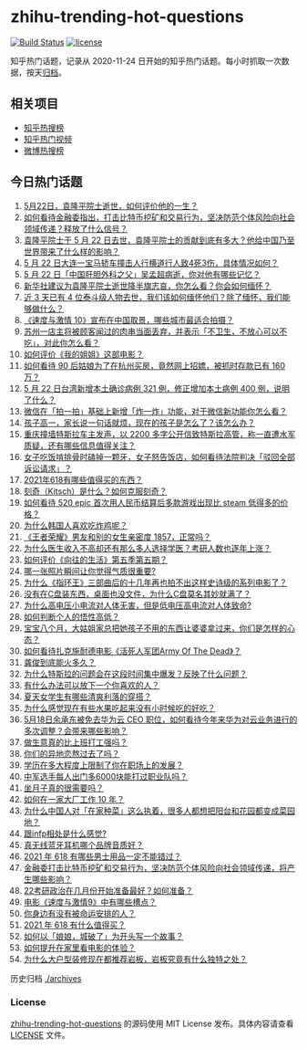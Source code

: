 # zhihu-trending-hot-questions

[![Build Status](https://github.com/justjavac/zhihu-trending-hot-questions/workflows/ci/badge.svg?branch=master)](https://github.com/justjavac/zhihu-trending-hot-questions/actions)
[![license](https://img.shields.io/github/license/justjavac/zhihu-trending-hot-questions)](https://github.com/justjavac/zhihu-trending-hot-questions/blob/master/LICENSE)

知乎热门话题，记录从 2020-11-24 日开始的知乎热门话题。每小时抓取一次数据，按天[归档](./archives)。

## 相关项目

- [知乎热搜榜](https://github.com/justjavac/zhihu-trending-top-search)
- [知乎热门视频](https://github.com/justjavac/zhihu-trending-hot-video)
- [微博热搜榜](https://github.com/justjavac/weibo-trending-hot-search)

## 今日热门话题

<!-- BEGIN -->
<!-- 最后更新时间 Sun May 23 2021 04:02:16 GMT+0800 (China Standard Time) -->

1. [5月22日，袁隆平院士逝世，如何评价他的一生？](https://www.zhihu.com/question/460808291)
2. [如何看待金融委指出，打击比特币挖矿和交易行为，坚决防范个体风险向社会领域传递？释放了什么信号？](https://www.zhihu.com/question/460721703)
3. [袁隆平院士于 5 月 22
   日去世，袁隆平院士的贡献到底有多大？他给中国乃至世界带来了什么样的影响？](https://www.zhihu.com/question/460812976)
4. [5 月 22
   日大连一宝马轿车撞击人行横道行人致4死3伤，具体情况如何？](https://www.zhihu.com/question/460803059)
5. [5 月 22 日「中国肝胆外科之父」吴孟超病逝，你对他有哪些记忆？](https://www.zhihu.com/question/460817685)
6. [新华社建议为袁隆平院士逝世降半旗志哀，你怎么看？你会如何缅怀？](https://www.zhihu.com/question/460853429)
7. [近 3 天已有 4
   位泰斗级人物去世，我们该如何缅怀他们？除了缅怀，我们能够做什么？](https://www.zhihu.com/question/460833743)
8. [《速度与激情 10》宣布在中国取景，哪些城市最适合拍摄？](https://www.zhihu.com/question/459923679)
9. [苏州一店主将被顾客闻过的肉串当面丢弃，并表示「不卫生，不放心可以不吃」，对此你怎么看？](https://www.zhihu.com/question/460604746)
10. [如何评价《我的姐姐》这部电影？](https://www.zhihu.com/question/453290146)
11. [如何看待 90 后姑娘为了在杭州买房，竟然网上招嫖，被抓时存款已有 160
    万？](https://www.zhihu.com/question/460671555)
12. [5 月 22 日台湾新增本土确诊病例 321 例，修正增加本土病例 400
    例，说明了什么？](https://www.zhihu.com/question/460819141)
13. [微信在「拍一拍」基础上新增「炸一炸」功能，对于微信新功能你怎么看？](https://www.zhihu.com/question/460330878)
14. [孩子高一，家长说一句话就烦，现在的孩子是怎么了？该怎么办？](https://www.zhihu.com/question/446145871)
15. [重庆撞墙特斯拉车主发声，以 2200
    多字公开信致特斯拉高管，称一直遭水军质疑，还有哪些信息值得关注？](https://www.zhihu.com/question/460684619)
16. [女子吃饭啃排骨时磕掉一颗牙，女子怒告饭店，如何看待法院判决「驳回全部诉讼请求」？](https://www.zhihu.com/question/460584839)
17. [2021年618有哪些值得买的东西？](https://www.zhihu.com/question/456666788)
18. [刻奇（Kitsch）是什么？如何克服刻奇？](https://www.zhihu.com/question/27039705)
19. [如何看待 520 epic 首次用人民币结算后多款游戏出现比 steam
    低得多的价格？](https://www.zhihu.com/question/460584796)
20. [为什么韩国人喜欢吃炸鸡呢？](https://www.zhihu.com/question/22146758)
21. [《王者荣耀》男友和别的女生亲密度 1857，正常吗？](https://www.zhihu.com/question/460112550)
22. [为什么医生收入不高却还有那么多人选择学医？考研人数也逐年上涨？](https://www.zhihu.com/question/459240182)
23. [如何评价《向往的生活》第五季第五期？](https://www.zhihu.com/question/460535700)
24. [哪一张照片瞬间让你觉得气质很重要?](https://www.zhihu.com/question/297341335)
25. [为什么《指环王》三部曲后的十几年再也拍不出这样史诗级的系列电影了？](https://www.zhihu.com/question/381939834)
26. [没有在C盘装东西，桌面也没文件，为什么C盘莫名其妙就满了？](https://www.zhihu.com/question/456677257)
27. [为什么高电压小电流对人体无害，但是低电压高电流对人体致命?](https://www.zhihu.com/question/388159656)
28. [如何判断个人的悟性高低？](https://www.zhihu.com/question/24123447)
29. [宝宝八个月，大姑姐家总把她孩子不用的东西让婆婆拿过来，你们是怎样的心态？](https://www.zhihu.com/question/460493652)
30. [如何看待扎克施耐德电影《活死人军团Army Of The
    Dead》？](https://www.zhihu.com/question/460696355)
31. [龚俊到底能火多久？](https://www.zhihu.com/question/456965858)
32. [为什么特斯拉的问题会在这段时间集中爆发？反映了什么问题？](https://www.zhihu.com/question/460594922)
33. [有什么办法可以放下一个你喜欢的人？](https://www.zhihu.com/question/423049471)
34. [夏天女学生有哪些清爽利落的穿搭？](https://www.zhihu.com/question/395417374)
35. [为什么感觉现在有些水果吃起来没有小时候吃的好吃？](https://www.zhihu.com/question/393480064)
36. [5月18日余承东被免去华为云 CEO
    职位，如何看待今年来华为对云业务进行的多次调整？会带来哪些影响？](https://www.zhihu.com/question/460199755)
37. [做生意真的比上班打工强吗？](https://www.zhihu.com/question/327874416)
38. [你们的异地恋熬过去了吗？](https://www.zhihu.com/question/460329836)
39. [学历在多大程度上限制了你在职场上的发展？](https://www.zhihu.com/question/460617091)
40. [中军选手每人出门多6000块能打过职业队吗？](https://www.zhihu.com/question/459668976)
41. [坐月子真的很需要吗？](https://www.zhihu.com/question/430742837)
42. [如何在一家大厂工作 10 年？](https://www.zhihu.com/question/460106786)
43. [为什么中国人对「在家种菜」这么执着，很多人都想把阳台和花园都变成菜园地？](https://www.zhihu.com/question/460289845)
44. [跟infp相处是什么感觉?](https://www.zhihu.com/question/333771420)
45. [真无线蓝牙耳机哪个品牌音质好？](https://www.zhihu.com/question/448219382)
46. [2021 年 618 有哪些男士用品一定不能错过？](https://www.zhihu.com/question/457158249)
47. [金融委打击比特币挖矿和交易行为，坚决防范个体风险向社会领域传递，将产生哪些影响？](https://www.zhihu.com/question/460718389)
48. [22考研政治在几月份开始准备最好？如何准备？](https://www.zhihu.com/question/460644315)
49. [电影《速度与激情9》中有哪些槽点？](https://www.zhihu.com/question/460424382)
50. [你身边有没有被命运安排的人？](https://www.zhihu.com/question/288026861)
51. [2021 年 618 有什么值得买？](https://www.zhihu.com/question/456666024)
52. [如何以「娘娘，城破了」为开头写一个故事？](https://www.zhihu.com/question/455531791)
53. [如何提升在家里看电影的体验？](https://www.zhihu.com/question/22997019)
54. [为什么大户型装修现在都推荐岩板，岩板究竟有什么独特之处？](https://www.zhihu.com/question/453836267)

<!-- END -->

历史归档 [./archives](./archives)

### License

[zhihu-trending-hot-questions](https://github.com/justjavac/zhihu-trending-hot-questions)
的源码使用 MIT License 发布。具体内容请查看 [LICENSE](./LICENSE) 文件。

